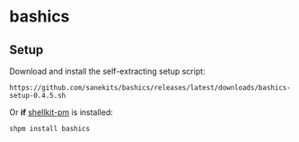 # bashics

## Setup

Download and install the self-extracting setup script:

    https://github.com/sanekits/bashics/releases/latest/downloads/bashics-setup-0.4.5.sh

Or **if** [shellkit-pm](https://github.com/sanekits/shellkit-pm) is installed:

    shpm install bashics

##
